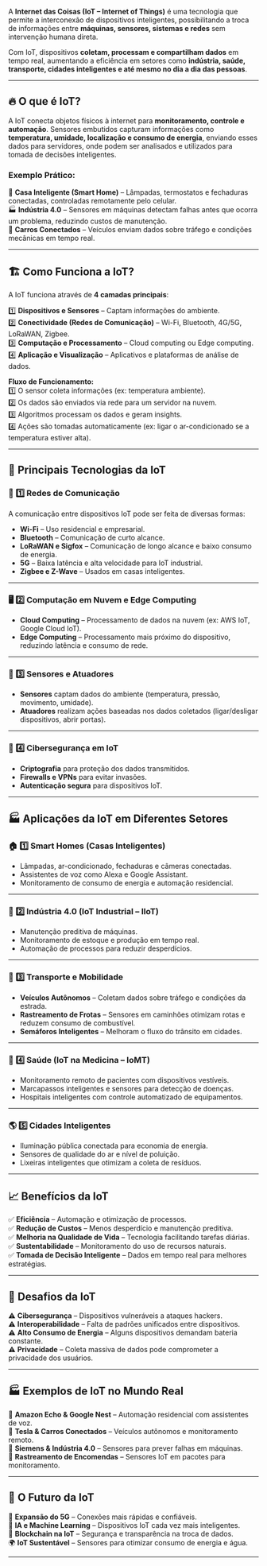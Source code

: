 A **Internet das Coisas (IoT – Internet of Things)** é uma tecnologia que permite a interconexão de dispositivos inteligentes, possibilitando a troca de informações entre **máquinas, sensores, sistemas e redes** sem intervenção humana direta.

Com IoT, dispositivos **coletam, processam e compartilham dados** em tempo real, aumentando a eficiência em setores como **indústria, saúde, transporte, cidades inteligentes e até mesmo no dia a dia das pessoas**.

---

## 🔥 **O que é IoT?**

A IoT conecta objetos físicos à internet para **monitoramento, controle e automação**. Sensores embutidos capturam informações como **temperatura, umidade, localização e consumo de energia**, enviando esses dados para servidores, onde podem ser analisados e utilizados para tomada de decisões inteligentes.

### **Exemplo Prático:**

🏡 **Casa Inteligente (Smart Home)** – Lâmpadas, termostatos e fechaduras conectadas, controladas remotamente pelo celular.  
🏭 **Indústria 4.0** – Sensores em máquinas detectam falhas antes que ocorra um problema, reduzindo custos de manutenção.  
🚗 **Carros Conectados** – Veículos enviam dados sobre tráfego e condições mecânicas em tempo real.

---

## 🏗 **Como Funciona a IoT?**

A IoT funciona através de **4 camadas principais**:

1️⃣ **Dispositivos e Sensores** – Captam informações do ambiente.  
2️⃣ **Conectividade (Redes de Comunicação)** – Wi-Fi, Bluetooth, 4G/5G, LoRaWAN, Zigbee.  
3️⃣ **Computação e Processamento** – Cloud computing ou Edge computing.  
4️⃣ **Aplicação e Visualização** – Aplicativos e plataformas de análise de dados.

**Fluxo de Funcionamento:**  
1️⃣ O sensor coleta informações (ex: temperatura ambiente).  
2️⃣ Os dados são enviados via rede para um servidor na nuvem.  
3️⃣ Algoritmos processam os dados e geram insights.  
4️⃣ Ações são tomadas automaticamente (ex: ligar o ar-condicionado se a temperatura estiver alta).

---

## 🔑 **Principais Tecnologias da IoT**

### 📶 **1️⃣ Redes de Comunicação**

A comunicação entre dispositivos IoT pode ser feita de diversas formas:

- **Wi-Fi** – Uso residencial e empresarial.
- **Bluetooth** – Comunicação de curto alcance.
- **LoRaWAN e Sigfox** – Comunicação de longo alcance e baixo consumo de energia.
- **5G** – Baixa latência e alta velocidade para IoT industrial.
- **Zigbee e Z-Wave** – Usados em casas inteligentes.

---

### 🖥 **2️⃣ Computação em Nuvem e Edge Computing**

- **Cloud Computing** – Processamento de dados na nuvem (ex: AWS IoT, Google Cloud IoT).
- **Edge Computing** – Processamento mais próximo do dispositivo, reduzindo latência e consumo de rede.

---

### 🔧 **3️⃣ Sensores e Atuadores**

- **Sensores** captam dados do ambiente (temperatura, pressão, movimento, umidade).
- **Atuadores** realizam ações baseadas nos dados coletados (ligar/desligar dispositivos, abrir portas).

---

### 🔐 **4️⃣ Cibersegurança em IoT**

- **Criptografia** para proteção dos dados transmitidos.
- **Firewalls e VPNs** para evitar invasões.
- **Autenticação segura** para dispositivos IoT.

---

## 🏭 **Aplicações da IoT em Diferentes Setores**

### 🏠 **1️⃣ Smart Homes (Casas Inteligentes)**

- Lâmpadas, ar-condicionado, fechaduras e câmeras conectadas.
- Assistentes de voz como Alexa e Google Assistant.
- Monitoramento de consumo de energia e automação residencial.

---

### 🏢 **2️⃣ Indústria 4.0 (IoT Industrial – IIoT)**

- Manutenção preditiva de máquinas.
- Monitoramento de estoque e produção em tempo real.
- Automação de processos para reduzir desperdícios.

---

### 🚗 **3️⃣ Transporte e Mobilidade**

- **Veículos Autônomos** – Coletam dados sobre tráfego e condições da estrada.
- **Rastreamento de Frotas** – Sensores em caminhões otimizam rotas e reduzem consumo de combustível.
- **Semáforos Inteligentes** – Melhoram o fluxo do trânsito em cidades.

---

### 🏥 **4️⃣ Saúde (IoT na Medicina – IoMT)**

- Monitoramento remoto de pacientes com dispositivos vestíveis.
- Marcapassos inteligentes e sensores para detecção de doenças.
- Hospitais inteligentes com controle automatizado de equipamentos.

---

### 🌎 **5️⃣ Cidades Inteligentes**

- Iluminação pública conectada para economia de energia.
- Sensores de qualidade do ar e nível de poluição.
- Lixeiras inteligentes que otimizam a coleta de resíduos.

---

## 📈 **Benefícios da IoT**

✅ **Eficiência** – Automação e otimização de processos.  
✅ **Redução de Custos** – Menos desperdício e manutenção preditiva.  
✅ **Melhoria na Qualidade de Vida** – Tecnologia facilitando tarefas diárias.  
✅ **Sustentabilidade** – Monitoramento do uso de recursos naturais.  
✅ **Tomada de Decisão Inteligente** – Dados em tempo real para melhores estratégias.

---

## 🚧 **Desafios da IoT**

⚠️ **Cibersegurança** – Dispositivos vulneráveis a ataques hackers.  
⚠️ **Interoperabilidade** – Falta de padrões unificados entre dispositivos.  
⚠️ **Alto Consumo de Energia** – Alguns dispositivos demandam bateria constante.  
⚠️ **Privacidade** – Coleta massiva de dados pode comprometer a privacidade dos usuários.

---

## 🏭 **Exemplos de IoT no Mundo Real**

📌 **Amazon Echo & Google Nest** – Automação residencial com assistentes de voz.  
📌 **Tesla & Carros Conectados** – Veículos autônomos e monitoramento remoto.  
📌 **Siemens & Indústria 4.0** – Sensores para prever falhas em máquinas.  
📌 **Rastreamento de Encomendas** – Sensores IoT em pacotes para monitoramento.

---

## 🔮 **O Futuro da IoT**

📡 **Expansão do 5G** – Conexões mais rápidas e confiáveis.  
🧠 **IA e Machine Learning** – Dispositivos IoT cada vez mais inteligentes.  
🔗 **Blockchain na IoT** – Segurança e transparência na troca de dados.  
🌍 **IoT Sustentável** – Sensores para otimizar consumo de energia e água.

---
